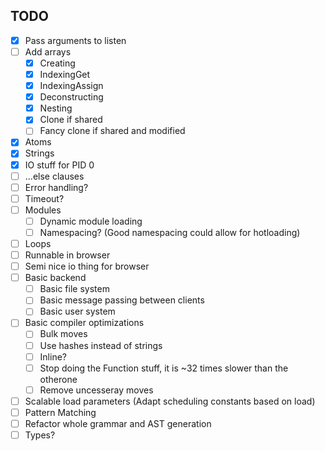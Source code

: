 ## TODO

- [x] Pass arguments to listen
- [ ] Add arrays
  - [x] Creating
  - [x] IndexingGet
  - [x] IndexingAssign
  - [x] Deconstructing
  - [x] Nesting
  - [x] Clone if shared
  - [ ] Fancy clone if shared and modified
- [x] Atoms
- [x] Strings
- [x] IO stuff for PID 0
- [ ] ...else clauses
- [ ] Error handling?
- [ ] Timeout?
- [ ] Modules
  - [ ] Dynamic module loading
  - [ ] Namespacing? (Good namespacing could allow for hotloading)
- [ ] Loops
- [ ] Runnable in browser
- [ ] Semi nice io thing for browser
- [ ] Basic backend
  - [ ] Basic file system
  - [ ] Basic message passing between clients
  - [ ] Basic user system
- [ ] Basic compiler optimizations
  - [ ] Bulk moves
  - [ ] Use hashes instead of strings
  - [ ] Inline?
  - [ ] Stop doing the Function stuff, it is ~32 times slower than the otherone
  - [ ] Remove uncesseray moves
- [ ] Scalable load parameters (Adapt scheduling constants based on load)
- [ ] Pattern Matching
- [ ] Refactor whole grammar and AST generation
- [ ] Types?
